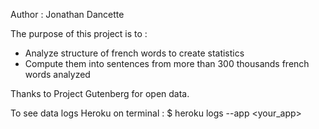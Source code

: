 Author : Jonathan Dancette

The purpose of this project is to :
- Analyze structure of french words to create statistics
- Compute them into sentences from more than 300 thousands french words analyzed

Thanks to Project Gutenberg for open data.

To see data logs Heroku on terminal : $ heroku logs --app <your_app>
